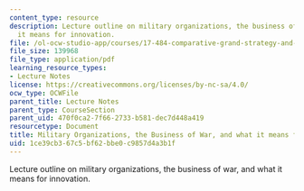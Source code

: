 ```yaml
---
content_type: resource
description: Lecture outline on military organizations, the business of war, and what
  it means for innovation.
file: /ol-ocw-studio-app/courses/17-484-comparative-grand-strategy-and-military-doctrine-fall-2004/1ce39cb367c5bf62bbe0c9857d4a3b1f_milorg_and_war.pdf
file_size: 139968
file_type: application/pdf
learning_resource_types:
- Lecture Notes
license: https://creativecommons.org/licenses/by-nc-sa/4.0/
ocw_type: OCWFile
parent_title: Lecture Notes
parent_type: CourseSection
parent_uid: 470f0ca2-7f66-2733-b581-dec7d448a419
resourcetype: Document
title: Military Organizations, the Business of War, and what it means for Innovation
uid: 1ce39cb3-67c5-bf62-bbe0-c9857d4a3b1f
---
```

Lecture outline on military organizations, the business of war, and what it means for innovation.